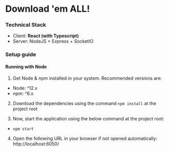 # Download 'em ALL!

### Technical Stack

- Client: **React (with Typescript)**
- Server: NodeJS + Express + SocketIO


### Setup guide

#### Running with Node

1. Get Node & npm installed in your system. Recommended versions are:

- Node: ^12.x
- npm: ^6.x

2. Download the dependencies using the command `npm install` at the project root

3. Now, start the application using the below command at the project root:

- `npm start`

4. Open the following URL in your browser if not opened automatically: http://localhost:6050/

